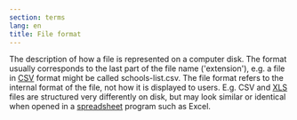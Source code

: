 ```yaml
---
section: terms
lang: en
title: File format
---
```


The description of how a file is represented on a computer disk. The format usually corresponds to the last part of the file name ('extension'), e.g. a file in [CSV](../csv/) format might be called schools-list.csv. The file format refers to the internal format of the file, not how it is displayed to users. E.g. CSV and [XLS](../xls/) files are structured very differently on disk, but may look similar or identical when opened in a [spreadsheet](../spreadsheet/) program such as Excel.
